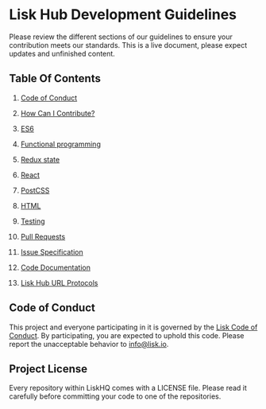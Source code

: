 # Lisk Hub Development Guidelines

Please review the different sections of our guidelines to ensure your contribution meets our standards.
This is a live document, please expect updates and unfinished content.


## Table Of Contents

1. [Code of Conduct](#code-of-conduct)
1. [How Can I Contribute?](CONTRIBUTING_GUIDE.md)
1. [ES6](ES6_GUIDE.md)
1. [Functional programming](FP_GUIDE.md)
1. [Redux state](REDUX_STATE_GUIDE.md)
1. [React](REACT_GUIDE.md)
1. [PostCSS](CSS_GUIDE.md)
1. [HTML](HTML_GUIDE.md)
1. [Testing](TEST_GUIDE.md)
1. [Pull Requests](PR_GUIDE.md)
1. [Issue Specification](ISSUE_GUIDE.md)
1. [Code Documentation](DOCUMENTATION_GUIDE.md)

1. [Lisk Hub URL Protocols](PROTOCOL_GUIDE.md)

## Code of Conduct

This project and everyone participating in it is governed by the
[Lisk Code of Conduct](https://github.com/LiskHQ/lisk/blob/development/docs/CODE_OF_CONDUCT.md). By participating, you are
expected to uphold this code. Please report the unacceptable behavior to
[info@lisk.io](mailto:info@lisk.io).

## Project License

Every repository within LiskHQ comes with a LICENSE file. Please read it
carefully before committing your code to one of the repositories.